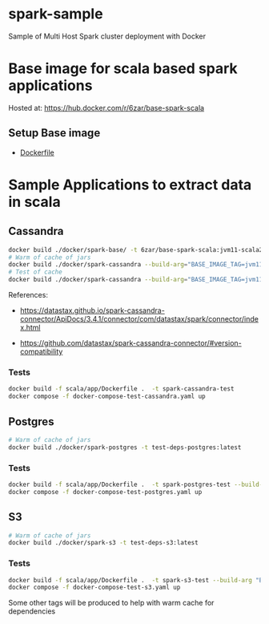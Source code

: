 # spark-sample

Sample of Multi Host Spark cluster deployment with Docker

# Base image for scala based spark applications

Hosted at: https://hub.docker.com/r/6zar/base-spark-scala


## Setup Base image

- [Dockerfile](./docker/spark-base/Dockerfile)

# Sample Applications to extract data in scala

## Cassandra

```bash 
docker build ./docker/spark-base/ -t 6zar/base-spark-scala:jvm11-scala2.13-spark3.4.1-temp
# Warm of cache of jars
docker build ./docker/spark-cassandra --build-arg="BASE_IMAGE_TAG=jvm11-scala2.13-spark3.4.1-temp" -t test-deps:latest
# Test of cache
docker build ./docker/spark-cassandra --build-arg="BASE_IMAGE_TAG=jvm11-scala2.13-spark3.4.1-cassandra" 
```

References: 
- https://datastax.github.io/spark-cassandra-connector/ApiDocs/3.4.1/connector/com/datastax/spark/connector/index.html

- https://github.com/datastax/spark-cassandra-connector/#version-compatibility

### Tests

```bash 
docker build -f scala/app/Dockerfile .  -t spark-cassandra-test
docker compose -f docker-compose-test-cassandra.yaml up 
```

## Postgres

```bash 
# Warm of cache of jars
docker build ./docker/spark-postgres -t test-deps-postgres:latest
```

### Tests

```bash 
docker build -f scala/app/Dockerfile .  -t spark-postgres-test --build-arg "BASE_IMAGE_TAG=jvm11-scala2.13-spark3.4.1-postgres" --build-arg "PROJECTFOLDER=postgres-app"
docker compose -f docker-compose-test-postgres.yaml up 
```

## S3

```bash 
# Warm of cache of jars
docker build ./docker/spark-s3 -t test-deps-s3:latest
```

### Tests

```bash 
docker build -f scala/app/Dockerfile .  -t spark-s3-test --build-arg "BASE_IMAGE_TAG=jvm11-scala2.13-spark3.4.1-s3" --build-arg "PROJECTFOLDER=s3-app"
docker compose -f docker-compose-test-s3.yaml up 
```

Some other tags will be produced to help with warm cache for dependencies

